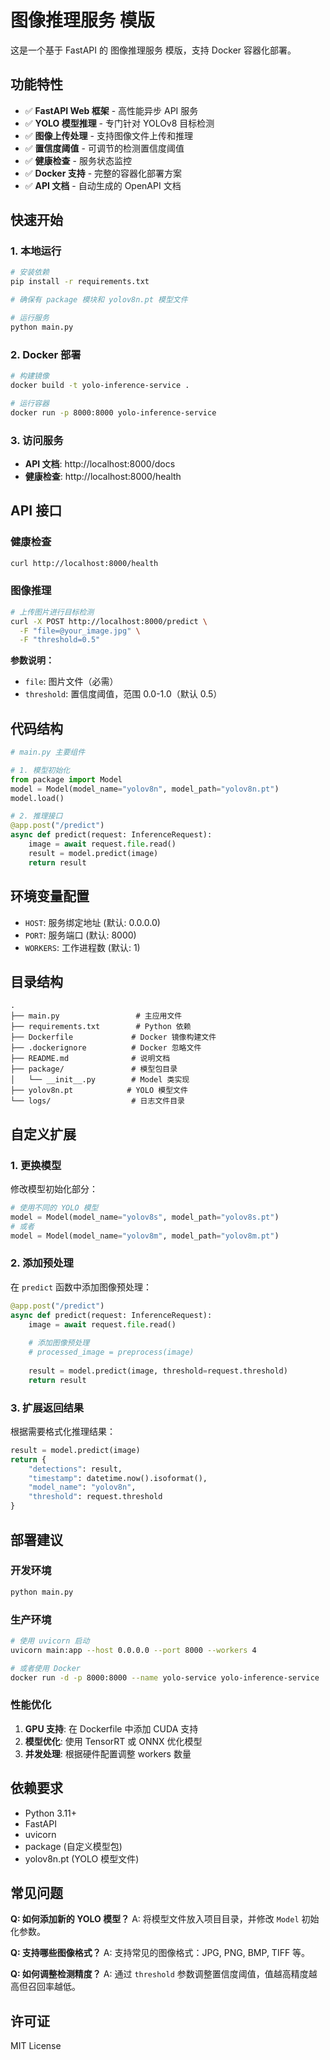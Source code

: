 # 图像推理服务 模版 

这是一个基于 FastAPI 的 图像推理服务 模版，支持 Docker 容器化部署。

## 功能特性

- ✅ **FastAPI Web 框架** - 高性能异步 API 服务
- ✅ **YOLO 模型推理** - 专门针对 YOLOv8 目标检测
- ✅ **图像上传处理** - 支持图像文件上传和推理
- ✅ **置信度阈值** - 可调节的检测置信度阈值
- ✅ **健康检查** - 服务状态监控
- ✅ **Docker 支持** - 完整的容器化部署方案
- ✅ **API 文档** - 自动生成的 OpenAPI 文档

## 快速开始

### 1. 本地运行

```bash
# 安装依赖
pip install -r requirements.txt

# 确保有 package 模块和 yolov8n.pt 模型文件

# 运行服务
python main.py
```

### 2. Docker 部署

```bash
# 构建镜像
docker build -t yolo-inference-service .

# 运行容器
docker run -p 8000:8000 yolo-inference-service
```

### 3. 访问服务

- **API 文档**: http://localhost:8000/docs
- **健康检查**: http://localhost:8000/health

## API 接口

### 健康检查

```bash
curl http://localhost:8000/health
```

### 图像推理

```bash
# 上传图片进行目标检测
curl -X POST http://localhost:8000/predict \
  -F "file=@your_image.jpg" \
  -F "threshold=0.5"
```

**参数说明：**
- `file`: 图片文件（必需）
- `threshold`: 置信度阈值，范围 0.0-1.0（默认 0.5）

## 代码结构

```python
# main.py 主要组件

# 1. 模型初始化
from package import Model
model = Model(model_name="yolov8n", model_path="yolov8n.pt")
model.load()

# 2. 推理接口
@app.post("/predict")
async def predict(request: InferenceRequest):
    image = await request.file.read()
    result = model.predict(image)
    return result
```

## 环境变量配置

- `HOST`: 服务绑定地址 (默认: 0.0.0.0)
- `PORT`: 服务端口 (默认: 8000)
- `WORKERS`: 工作进程数 (默认: 1)

## 目录结构

```
.
├── main.py                 # 主应用文件
├── requirements.txt        # Python 依赖
├── Dockerfile             # Docker 镜像构建文件
├── .dockerignore          # Docker 忽略文件
├── README.md              # 说明文档
├── package/               # 模型包目录
│   └── __init__.py        # Model 类实现
├── yolov8n.pt            # YOLO 模型文件
└── logs/                  # 日志文件目录
```

## 自定义扩展

### 1. 更换模型

修改模型初始化部分：

```python
# 使用不同的 YOLO 模型
model = Model(model_name="yolov8s", model_path="yolov8s.pt")
# 或者
model = Model(model_name="yolov8m", model_path="yolov8m.pt")
```

### 2. 添加预处理

在 `predict` 函数中添加图像预处理：

```python
@app.post("/predict")
async def predict(request: InferenceRequest):
    image = await request.file.read()
    
    # 添加图像预处理
    # processed_image = preprocess(image)
    
    result = model.predict(image, threshold=request.threshold)
    return result
```

### 3. 扩展返回结果

根据需要格式化推理结果：

```python
result = model.predict(image)
return {
    "detections": result,
    "timestamp": datetime.now().isoformat(),
    "model_name": "yolov8n",
    "threshold": request.threshold
}
```

## 部署建议

### 开发环境

```bash
python main.py
```

### 生产环境

```bash
# 使用 uvicorn 启动
uvicorn main:app --host 0.0.0.0 --port 8000 --workers 4

# 或者使用 Docker
docker run -d -p 8000:8000 --name yolo-service yolo-inference-service
```

### 性能优化

1. **GPU 支持**: 在 Dockerfile 中添加 CUDA 支持
2. **模型优化**: 使用 TensorRT 或 ONNX 优化模型
3. **并发处理**: 根据硬件配置调整 workers 数量

## 依赖要求

- Python 3.11+
- FastAPI
- uvicorn
- package (自定义模型包)
- yolov8n.pt (YOLO 模型文件)

## 常见问题

**Q: 如何添加新的 YOLO 模型？**
A: 将模型文件放入项目目录，并修改 `Model` 初始化参数。

**Q: 支持哪些图像格式？**
A: 支持常见的图像格式：JPG, PNG, BMP, TIFF 等。

**Q: 如何调整检测精度？**
A: 通过 `threshold` 参数调整置信度阈值，值越高精度越高但召回率越低。

## 许可证

MIT License 